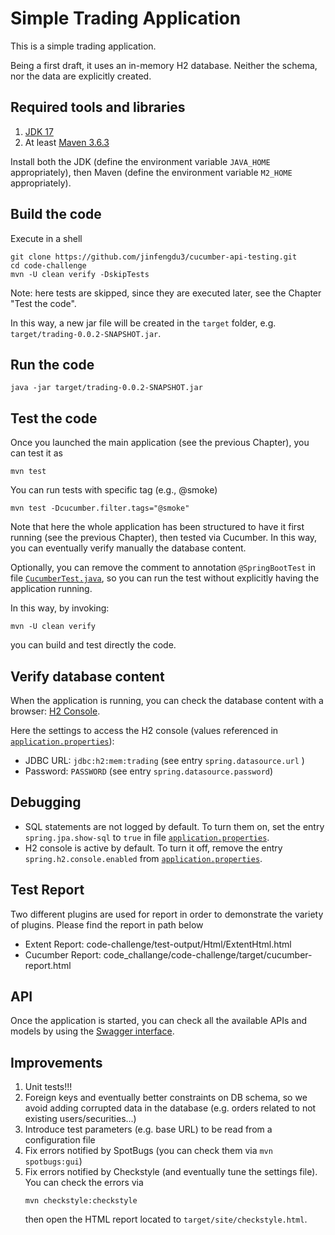 # Simple Trading Application

This is a simple trading application.

Being a first draft, it uses an in-memory H2 database. Neither the schema, nor the data are explicitly created.

## Required tools and libraries

1. [JDK 17](https://www.oracle.com/java/technologies/downloads/#JDK17)
2. At least [Maven 3.6.3](https://maven.apache.org/download.cgi)

Install both the JDK (define the environment variable `JAVA_HOME` appropriately), then
Maven (define the environment variable `M2_HOME` appropriately).

## Build the code

Execute in a shell

```shell
git clone https://github.com/jinfengdu3/cucumber-api-testing.git
cd code-challenge
mvn -U clean verify -DskipTests
```

Note: here tests are skipped, since they are executed later, see the Chapter
"Test the code".

In this way, a new jar file will be created in the `target` folder, e.g.
`target/trading-0.0.2-SNAPSHOT.jar`.

## Run the code

```shell
java -jar target/trading-0.0.2-SNAPSHOT.jar
```

## Test the code

Once you launched the main application (see the previous Chapter), you can test it as

```shell
mvn test
```

You can run tests with specific tag (e.g., @smoke)

```shell
mvn test -Dcucumber.filter.tags="@smoke"
```

Note that here the whole application has been structured to have it first running
(see the previous Chapter), then tested via Cucumber. In this way, you can eventually verify manually the database
content.

Optionally, you can remove the comment to annotation `@SpringBootTest` in file
[`CucumberTest.java`](src/test/java/name/lattuada/trading/tests/CucumberTest.java), so you can run the test without
explicitly having the application running.

In this way, by invoking:

```shell
mvn -U clean verify
```

you can build and test directly the code.


## Verify database content

When the application is running, you can check the database content with a
browser: [H2 Console](http://localhost:8080/h2-console/).

Here the settings to access the H2 console (values referenced
in [`application.properties`](src/main/resources/application.properties)):

* JDBC URL: `jdbc:h2:mem:trading` (see entry `spring.datasource.url` )
* Password: `PASSWORD` (see entry `spring.datasource.password`)

## Debugging

* SQL statements are not logged by default. To turn them on, set the entry `spring.jpa.show-sql`
  to `true` in file [`application.properties`](src/main/resources/application.properties).
* H2 console is active by default. To turn it off, remove the entry `spring.h2.console.enabled`
  from [`application.properties`](src/main/resources/application.properties).

## Test Report
Two different plugins are used for report in order to demonstrate the variety of plugins. Please find the report in path below
* Extent Report: code-challenge/test-output/Html/ExtentHtml.html
* Cucumber Report: code_challange/code-challenge/target/cucumber-report.html

## API

Once the application is started, you can check all the available APIs and models by using
the [Swagger interface](http://localhost:8080/swagger-ui/).

## Improvements

1. Unit tests!!!
2. Foreign keys and eventually better constraints on DB schema, so we avoid adding corrupted data in the database (e.g.
   orders related to not existing users/securities...)
3. Introduce test parameters (e.g. base URL) to be read from a configuration file
4. Fix errors notified by SpotBugs (you can check them via `mvn spotbugs:gui`)
5. Fix errors notified by Checkstyle (and eventually tune the settings file). You can check the errors via
    ```shell
   mvn checkstyle:checkstyle
   ```
   then open the HTML report located to `target/site/checkstyle.html`.
